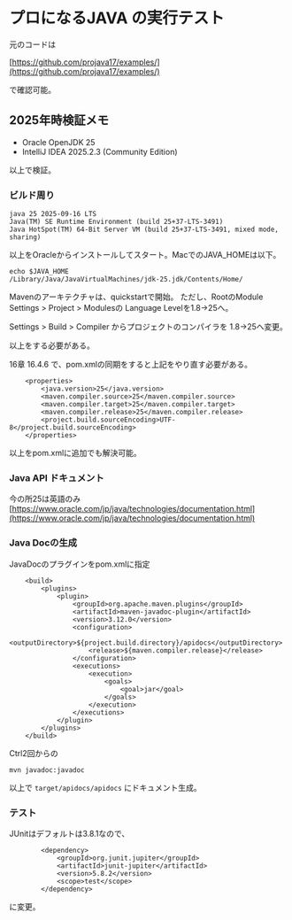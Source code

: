 # プロになるJAVA の実行テスト

元のコードは

[https://github.com/projava17/examples/](https://github.com/projava17/examples/)

で確認可能。

## 2025年時検証メモ

- Oracle OpenJDK 25
- IntelliJ IDEA 2025.2.3 (Community Edition)

以上で検証。

### ビルド周り

```
java 25 2025-09-16 LTS
Java(TM) SE Runtime Environment (build 25+37-LTS-3491)
Java HotSpot(TM) 64-Bit Server VM (build 25+37-LTS-3491, mixed mode, sharing)
```

以上をOracleからインストールしてスタート。MacでのJAVA_HOMEは以下。

```
echo $JAVA_HOME
/Library/Java/JavaVirtualMachines/jdk-25.jdk/Contents/Home/
```

Mavenのアーキテクチャは、quickstartで開始。
ただし、RootのModule Settings > Project > Modulesの
Language Levelを1.8→25へ。

Settings > Build > Compiler からプロジェクトのコンパイラを
1.8→25へ変更。

以上をする必要がある。

16章 16.4.6 で、pom.xmlの同期をすると上記をやり直す必要がある。

```
    <properties>
        <java.version>25</java.version>
        <maven.compiler.source>25</maven.compiler.source>
        <maven.compiler.target>25</maven.compiler.target>
        <maven.compiler.release>25</maven.compiler.release>
        <project.build.sourceEncoding>UTF-8</project.build.sourceEncoding>
    </properties>
```

以上をpom.xmlに追加でも解決可能。

### Java API ドキュメント
今の所25は英語のみ
[https://www.oracle.com/jp/java/technologies/documentation.html](https://www.oracle.com/jp/java/technologies/documentation.html)

### Java Docの生成

JavaDocのプラグインをpom.xmlに指定

```
    <build>
        <plugins>
            <plugin>
                <groupId>org.apache.maven.plugins</groupId>
                <artifactId>maven-javadoc-plugin</artifactId>
                <version>3.12.0</version>
                <configuration>
                    <outputDirectory>${project.build.directory}/apidocs</outputDirectory>
                    <release>${maven.compiler.release}</release>
                </configuration>
                <executions>
                    <execution>
                        <goals>
                            <goal>jar</goal>
                        </goals>
                    </execution>
                </executions>
            </plugin>
        </plugins>
    </build>
```

Ctrl2回からの

```
mvn javadoc:javadoc
```

以上で `target/apidocs/apidocs` にドキュメント生成。

### テスト
JUnitはデフォルトは3.8.1なので、
```
        <dependency>
            <groupId>org.junit.jupiter</groupId>
            <artifactId>junit-jupiter</artifactId>
            <version>5.8.2</version>
            <scope>test</scope>
        </dependency>
```

に変更。